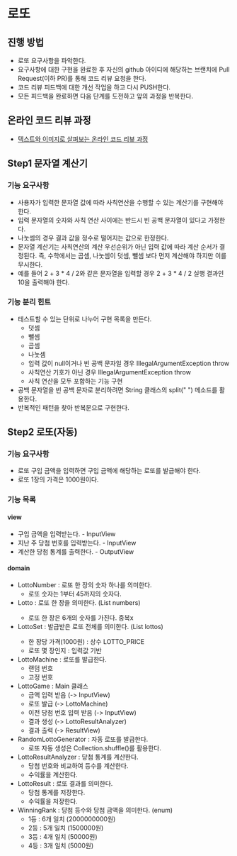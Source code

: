 # 로또
## 진행 방법
* 로또 요구사항을 파악한다.
* 요구사항에 대한 구현을 완료한 후 자신의 github 아이디에 해당하는 브랜치에 Pull Request(이하 PR)를 통해 코드 리뷰 요청을 한다.
* 코드 리뷰 피드백에 대한 개선 작업을 하고 다시 PUSH한다.
* 모든 피드백을 완료하면 다음 단계를 도전하고 앞의 과정을 반복한다.

## 온라인 코드 리뷰 과정
* [텍스트와 이미지로 살펴보는 온라인 코드 리뷰 과정](https://github.com/next-step/nextstep-docs/tree/master/codereview)

## Step1 문자열 계산기
### 기능 요구사항
* 사용자가 입력한 문자열 값에 따라 사칙연산을 수행할 수 있는 계산기를 구현해야 한다.
* 입력 문자열의 숫자와 사칙 연산 사이에는 반드시 빈 공백 문자열이 있다고 가정한다.
* 나눗셈의 경우 결과 값을 정수로 떨어지는 값으로 한정한다.
* 문자열 계산기는 사칙연산의 계산 우선순위가 아닌 입력 값에 따라 계산 순서가 결정된다. 즉, 수학에서는 곱셈, 나눗셈이 덧셈, 뺄셈 보다 먼저 계산해야 하지만 이를 무시한다.
* 예를 들어 2 + 3 * 4 / 2와 같은 문자열을 입력할 경우 2 + 3 * 4 / 2 실행 결과인 10을 출력해야 한다.

### 기능 분리 힌트
* 테스트할 수 있는 단위로 나누어 구현 목록을 만든다.
  * 덧셈
  * 뺄셈
  * 곱셈
  * 나눗셈
  * 입력 값이 null이거나 빈 공백 문자일 경우 IllegalArgumentException throw
  * 사칙연산 기호가 아닌 경우 IllegalArgumentException throw
  * 사칙 연산을 모두 포함하는 기능 구현
* 공백 문자열을 빈 공백 문자로 분리하려면 String 클래스의 split(" ") 메소드를 활용한다.
* 반복적인 패턴을 찾아 반복문으로 구현한다.

## Step2 로또(자동)
### 기능 요구사항
* 로또 구입 금액을 입력하면 구입 금액에 해당하는 로또를 발급해야 한다.
* 로또 1장의 가격은 1000원이다.

### 기능 목록
#### view
* 구입 금액을 입력받는다. - InputView
* 지난 주 당첨 번호를 입력받는다. - InputView
* 계산한 당첨 통계를 출력한다. - OutputView

#### domain
* LottoNumber : 로또 한 장의 숫자 하나를 의미한다. 
  * 로또 숫자는 1부터 45까지의 숫자다.
* Lotto : 로또 한 장을 의미한다. (List<LottoNumber> numbers)
  * 로또 한 장은 6개의 숫자를 가진다. 중복x 
* LottoSet : 발급받은 로또 전체를 의미한다. (List<Lotto> lottos)
  * 한 장당 가격(1000원) : 상수 LOTTO_PRICE
  * 로또 몇 장인지 : 입력값 기반
* LottoMachine : 로또를 발급한다.
  * 랜덤 번호
  * 고정 번호
* LottoGame : Main 클래스
  * 금액 입력 받음 (-> InputView)
  * 로또 발급 (-> LottoMachine)
  * 이전 당첨 번호 입력 받음 (-> InputView)
  * 결과 생성 (-> LottoResultAnalyzer)
  * 결과 출력 (-> ResultView)
* RandomLottoGenerator : 자동 로또를 발급한다. 
  * 로또 자동 생성은 Collection.shuffle()를 활용한다.
* LottoResultAnalyzer : 당첨 통계를 계산한다.
  * 당첨 번호와 비교하여 등수를 계산한다.
  * 수익률을 계산한다. 
* LottoResult : 로또 결과를 의미한다.
  * 당첨 통계를 저장한다.
  * 수익률을 저장한다.
* WinningRank : 당첨 등수와 당첨 금액을 의미한다. (enum)
  * 1등 : 6개 일치 (2000000000원)
  * 2등 : 5개 일치 (1500000원)
  * 3등 : 4개 일치 (50000원)
  * 4등 : 3개 일치 (5000원)

